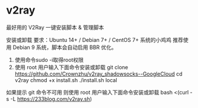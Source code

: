 # v2ray
最好用的 V2Ray 一键安装脚本 &amp; 管理脚本

安装或卸载
要求：Ubuntu 14+ / Debian 7+ / CentOS 7+ 系统的小鸡鸡
推荐使用 Debian 9 系统，脚本会自动启用 BBR 优化。
1. 使用命令sudo -i取得root权限
2. 使用 root 用户输入下面命令安装或卸载
    git clone https://github.com/Crownzhu/v2ray_shadowsocks--GoogleCloud
    cd v2ray
    chmod +x install.sh
    ./install.sh local

如果提示 git 命令不可用
则使用 root 用户输入下面命令安装或卸载
bash <(curl -s -L https://233blog.com/v2ray.sh)
